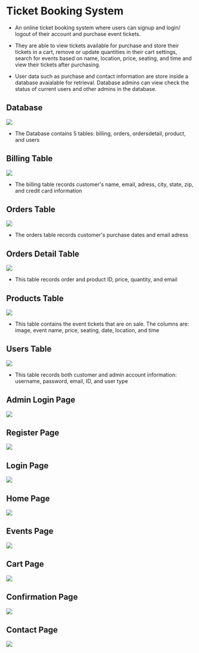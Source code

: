 # Ticket Booking System

- An online ticket booking system where users can signup and login/ logout of their account
  and purchase event tickets. 
  
- They are able to view tickets available for purchase and store their tickets in a cart,
  remove or update quantities in their cart settings, search for events based
  on name, location, price, seating, and time and view their tickets after purchasing.

- User data such as purchase and contact information are store inside a database avaialable for 
  retrieval. Database admins can view check the status of current users and other admins in the database. 


## Database
![](screenshots/database.JPG)

- The Database contains 5 tables: billing, orders, ordersdetail, product, and users

## Billing Table
![](screenshots/billing.JPG)

- The billing table records customer's name, email, adress, city, state, zip, and credit card information

## Orders Table
![](screenshots/orders.JPG)

- The orders table records customer's purchase dates and email adress

## Orders Detail Table
![](screenshots/ordersdetail.JPG)

- This table records order and product ID, price, quantity, and email

## Products Table
![](screenshots/product.JPG)

- This table contains the event tickets that are on sale. The columns are: image, event name, price, seating,
date, location, and time

## Users Table
![](screenshots/users.JPG)

- This table records both customer and admin account information: username, password, email, ID, and user type

## Admin Login Page
![](screenshots/admin_login.JPG)

## Register Page
![](screenshots/register.JPG)

## Login Page
![](screenshots/login.JPG)

## Home Page
![](screenshots/homepage.JPG)

## Events Page
![](screenshots/events.JPG)

## Cart Page
![](screenshots/cart.JPG)

## Confirmation Page
![](screenshots/confirmation.JPG)

## Contact Page
![](screenshots/contact.JPG)




